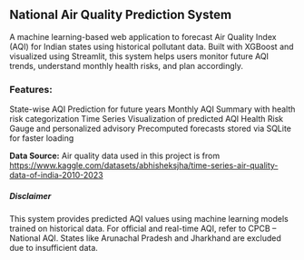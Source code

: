## National Air Quality Prediction System
A machine learning-based web application to forecast Air Quality Index (AQI) for Indian states using historical pollutant data. Built with XGBoost and visualized using Streamlit, this system helps users monitor future AQI trends, understand monthly health risks, and plan accordingly.

### Features:
State-wise AQI Prediction for future years
Monthly AQI Summary with health risk categorization
Time Series Visualization of predicted AQI
Health Risk Gauge and personalized advisory
Precomputed forecasts stored via SQLite for faster loading

**Data Source:**
Air quality data used in this project is from https://www.kaggle.com/datasets/abhisheksjha/time-series-air-quality-data-of-india-2010-2023

##### *Disclaimer*
This system provides predicted AQI values using machine learning models trained on historical data.
For official and real-time AQI, refer to CPCB – National AQI.
States like Arunachal Pradesh and Jharkhand are excluded due to insufficient data.

